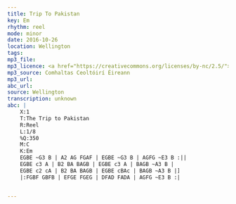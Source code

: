 ```yaml
---
title: Trip To Pakistan
key: Em
rhythm: reel
mode: minor
date: 2016-10-26
location: Wellington
tags:
mp3_file:
mp3_licence: <a href="https://creativecommons.org/licenses/by-nc/2.5/">CC-BY-NC-2.5</a>
mp3_source: Comhaltas Ceoltóirí Éireann
mp3_url:
abc_url:
source: Wellington
transcription: unknown
abc: |
    X:1
    T:The Trip to Pakistan
    R:Reel
    L:1/8
    %Q:350
    M:C
    K:Em
    EGBE ~G3 B | A2 AG FGAF | EGBE ~G3 B | AGFG ~E3 B :||
    EGBE c3 A | B2 BA BAGB | EGBE c3 A | BAGB ~A3 B |
    EGBE c2 cA | B2 BA BAGB | EGBE cBAc | BAGB ~A3 B |]
    |:FGBF GBFB | EFGE FGEG | DFAD FADA | AGFG ~E3 B :|


---
```

